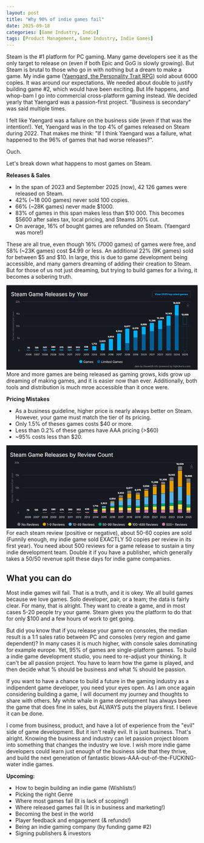 ```yaml
---
layout: post
title: "Why 90% of indie games fail"
date: 2025-09-18
categories: [Game Industry, Indie]
tags: [Product Management, Game Industry, Indie Games]
---
```


Steam is the #1 platform for PC gaming. Many game developers see it as the only target to release on (even if both Epic and GoG is slowly growing). But Steam is brutal to those who go in with nothing but a dream to make a game. My indie game ([Yaengard, the Personality Trait RPG](https://store.steampowered.com/app/1545830/Yaengard/)) sold about 6000 copies. It was around our expectations. We needed about double to justify building game #2, which would have been exciting. But life happens, and whop-bam I go into commercial cross-platform gaming instead. We decided yearly that Yaengard was a passion-first project. "Business is secondary" was said multiple times. 

I felt like Yaengard was a failure on the business side (even if that was the intention!). Yet, Yaengard was in the top 4% of games released on Steam during 2022. That makes me think: "If I think Yaengard was a failure, what happened to the 96% of games that had worse releases?".

Ouch.

Let's break down what happens to most games on Steam. 


**Releases & Sales**
- In the span of 2023 and September 2025 (now), 42 126 games were released on Steam.
- 42% (~18 000 games) never sold 100 copies.
- 66% (~28K games) never made $1000.
- 83% of games in this span makes less than $10 000. This becomes $5600 after sales tax, local pricing, and Steams 30% cut.
- On average, 16% of bought games are refunded on Steam. (Yaengard was more!)

These are all true, even though 16% (7000 games) of games were free, and 58% (~23K games) cost $4.99 or less. An additional 22% (9K games) sold for between $5 and $10.
In large, this is due to game development being accessible, and many gamers dreaming of adding their creation to Steam. But for those of us not just dreaming, but trying to build games for a living, it becomes a sobering truth.

![Genre Matters](assets/images/steamGraph.png)
More and more games are being released as gaming grows, kids grow up dreaming of making games, and it is easier now than ever. Additionally, both tools and distribution is much mroe accessible than it once were.

**Pricing Mistakes**
- As a business guideline, higher price is nearly always better on Steam. However, your game must match the tier of its pricing.
- Only 1.5% of theses games costs $40 or more.
- Less than 0.2% of these games have AAA pricing (>$60)
- ~95% costs less than $20.

![Genre Matters](assets/images/reviewsSteam.png)
For each steam review (positive or negative), about 50-60 copies are sold (Funnily enough, my indie game sold EXACTLY 50 copies per review in its first year). You need about 500 reviews for a game release to sustain a tiny indie development team. Double it if you have a publisher, which generally takes a 50/50 revenue split these days for indie game companies. 

## What you can do
Most indie games will fail. That is a truth, and it is okey. We all build games because we love games. Solo developer, pair, or a team; the data is fairly clear. For many, that is alright. They want to create a game, and in most cases 5-20 people try your game. Steam gives you the platform to do that for only $100 and a few hours of work to get going.

But did you know that if you release your game on consoles, the median result is a 1:1 sales ratio between PC and consoles (very region and game dependent)? In many cases it is much higher, with console sales dominating for example europe. Yet, 95% of games are single-platform games. To build a indie game development studio, you need to re-adjust your thinking. It can't be all passion project. You have to learn how the game is played, and then decide what % should be business and what % should be passion.

If you want to have a chance to build a future in the gaming industry as a indipendent game developer, you need your eyes open. As I am once again considering building a game, I will document my journey and thoughts to share with others. My white whale in game development has always been the game that does fine in sales, but ALWAYS puts the players first. I believe it can be done.

I come from business, product, and have a lot of experience from the "evil" side of game development. But it isn't really evil. It is just business. That's alright. Knowing the business and industry can let passion project bloom into something that changes the industry we love. I wish more indie game developers could learn just enough of the business side that they thrive, and build the next generation of fantastic blows-AAA-out-of-the-FUCKING-water indie games.

**Upcoming:**
- How to begin building an indie game (Wishlists!)
- Picking the right Genre
- Where most games fail (It is lack of scoping!)
- Where released games fail (It is in business and marketing!)
- Becoming the best in the world
- Player feedback and engagement (& refunds!)
- Being an indie gaming company (by funding game #2)
- Signing publishers & investors


